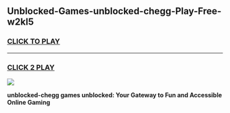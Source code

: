 
## Unblocked-Games-unblocked-chegg-Play-Free-w2kl5
<h3>
<a href="https://premium76.site?title=unblocked-chegg&ref=21A">CLICK TO PLAY</a></h3>
<hr>

<h3>
<a href="https://premium76.site?title=unblocked-chegg&ref=21A">CLICK 2 PLAY</a>
  
</h3>

<a href="https://premium76.site?title=unblocked-chegg&ref=21A"><img src="https://clearcache.store/games.png"></a>


**unblocked-chegg games unblocked: Your Gateway to Fun and Accessible Online Gaming**
